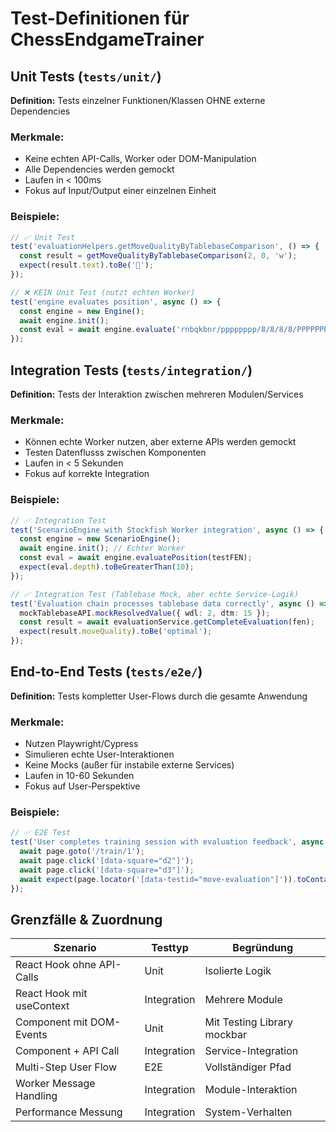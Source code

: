 # Test-Definitionen für ChessEndgameTrainer

## Unit Tests (`tests/unit/`)
**Definition:** Tests einzelner Funktionen/Klassen OHNE externe Dependencies

### Merkmale:
- Keine echten API-Calls, Worker oder DOM-Manipulation
- Alle Dependencies werden gemockt
- Laufen in < 100ms
- Fokus auf Input/Output einer einzelnen Einheit

### Beispiele:
```typescript
// ✅ Unit Test
test('evaluationHelpers.getMoveQualityByTablebaseComparison', () => {
  const result = getMoveQualityByTablebaseComparison(2, 0, 'w');
  expect(result.text).toBe('🔻');
});

// ❌ KEIN Unit Test (nutzt echten Worker)
test('engine evaluates position', async () => {
  const engine = new Engine();
  await engine.init();
  const eval = await engine.evaluate('rnbqkbnr/pppppppp/8/8/8/8/PPPPPPPP/RNBQKBNR w KQkq - 0 1');
});
```

## Integration Tests (`tests/integration/`)
**Definition:** Tests der Interaktion zwischen mehreren Modulen/Services

### Merkmale:
- Können echte Worker nutzen, aber externe APIs werden gemockt
- Testen Datenflusss zwischen Komponenten
- Laufen in < 5 Sekunden
- Fokus auf korrekte Integration

### Beispiele:
```typescript
// ✅ Integration Test
test('ScenarioEngine with Stockfish Worker integration', async () => {
  const engine = new ScenarioEngine();
  await engine.init(); // Echter Worker
  const eval = await engine.evaluatePosition(testFEN);
  expect(eval.depth).toBeGreaterThan(10);
});

// ✅ Integration Test (Tablebase Mock, aber echte Service-Logik)
test('Evaluation chain processes tablebase data correctly', async () => {
  mockTablebaseAPI.mockResolvedValue({ wdl: 2, dtm: 15 });
  const result = await evaluationService.getCompleteEvaluation(fen);
  expect(result.moveQuality).toBe('optimal');
});
```

## End-to-End Tests (`tests/e2e/`)
**Definition:** Tests kompletter User-Flows durch die gesamte Anwendung

### Merkmale:
- Nutzen Playwright/Cypress
- Simulieren echte User-Interaktionen
- Keine Mocks (außer für instabile externe Services)
- Laufen in 10-60 Sekunden
- Fokus auf User-Perspektive

### Beispiele:
```typescript
// ✅ E2E Test
test('User completes training session with evaluation feedback', async ({ page }) => {
  await page.goto('/train/1');
  await page.click('[data-square="d2"]');
  await page.click('[data-square="d3"]');
  await expect(page.locator('[data-testid="move-evaluation"]')).toContainText('✓');
});
```

## Grenzfälle & Zuordnung

| Szenario | Testtyp | Begründung |
|----------|---------|------------|
| React Hook ohne API-Calls | Unit | Isolierte Logik |
| React Hook mit useContext | Integration | Mehrere Module |
| Component mit DOM-Events | Unit | Mit Testing Library mockbar |
| Component + API Call | Integration | Service-Integration |
| Multi-Step User Flow | E2E | Vollständiger Pfad |
| Worker Message Handling | Integration | Module-Interaktion |
| Performance Messung | Integration | System-Verhalten |